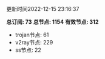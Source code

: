 更新时间2022-12-15 23:16:37

**总订阅: 73**
**总节点: 1154**
**有效节点: 312**
- trojan节点: 61
- v2ray节点: 229
- ss节点: 22
